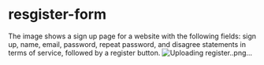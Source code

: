 # resgister-form
The image shows a sign up page for a website with the following fields: sign up, name, email, password, repeat password, and disagree statements in terms of service, followed by a register button.
![Uploading register..png…]()

